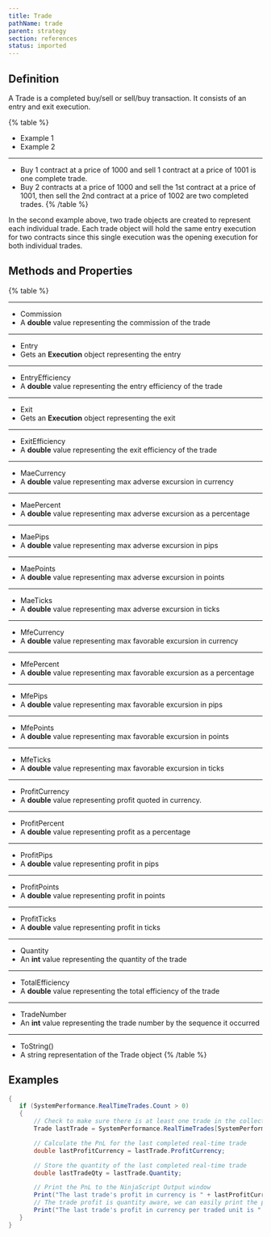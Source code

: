 ```yaml
---
title: Trade
pathName: trade
parent: strategy
section: references
status: imported
---
```


## Definition

A Trade is a completed buy/sell or sell/buy transaction. It consists of an entry and exit execution.

{% table %}

* Example 1
* Example 2

---

* Buy 1 contract at a price of 1000 and sell 1 contract at a price of 1001 is one complete trade.
* Buy 2 contracts at a price of 1000 and sell the 1st contract at a price of 1001, then sell the 2nd contract at a price of 1002 are two completed trades.
{% /table %}

In the second example above, two trade objects are created to represent each individual trade. Each trade object will hold the same entry execution for two contracts since this single execution was the opening execution for both individual trades.

## Methods and Properties

{% table %}

---

* Commission
* A **double** value representing the commission of the trade

---

* Entry
* Gets an **Execution** object representing the entry

---

* EntryEfficiency
* A **double** value representing the entry efficiency of the trade

---

* Exit
* Gets an **Execution** object representing the exit

---

* ExitEfficiency
* A **double** value representing the exit efficiency of the trade

---

* MaeCurrency
* A **double** value representing max adverse excursion in currency

---

* MaePercent
* A **double** value representing max adverse excursion as a percentage

---

* MaePips
* A **double** value representing max adverse excursion in pips

---

* MaePoints
* A **double** value representing max adverse excursion in points

---

* MaeTicks
* A **double** value representing max adverse excursion in ticks

---

* MfeCurrency
* A **double** value representing max favorable excursion in currency

---

* MfePercent
* A **double** value representing max favorable excursion as a percentage

---

* MfePips
* A **double** value representing max favorable excursion in pips

---

* MfePoints
* A **double** value representing max favorable excursion in points

---

* MfeTicks
* A **double** value representing max favorable excursion in ticks

---

* ProfitCurrency
* A **double** value representing profit quoted in currency.

---

* ProfitPercent
* A **double** value representing profit as a percentage

---

* ProfitPips
* A **double** value representing profit in pips

---

* ProfitPoints
* A **double** value representing profit in points

---

* ProfitTicks
* A **double** value representing profit in ticks

---

* Quantity
* An **int** value representing the quantity of the trade

---

* TotalEfficiency
* A **double** value representing the total efficiency of the trade

---

* TradeNumber
* An **int** value representing the trade number by the sequence it occurred

---

* ToString()
* A string representation of the Trade object
{% /table %}

## Examples

```csharp
{
   if (SystemPerformance.RealTimeTrades.Count > 0)
   {
       // Check to make sure there is at least one trade in the collection
       Trade lastTrade = SystemPerformance.RealTimeTrades[SystemPerformance.RealTimeTrades.Count - 1];

       // Calculate the PnL for the last completed real-time trade
       double lastProfitCurrency = lastTrade.ProfitCurrency;

       // Store the quantity of the last completed real-time trade
       double lastTradeQty = lastTrade.Quantity;

       // Print the PnL to the NinjaScript Output window
       Print("The last trade's profit in currency is " + lastProfitCurrency);
       // The trade profit is quantity aware, we can easily print the profit per traded unit as well
       Print("The last trade's profit in currency per traded unit is " + (lastProfitCurrency / lastTradeQty));
   }
}
```
